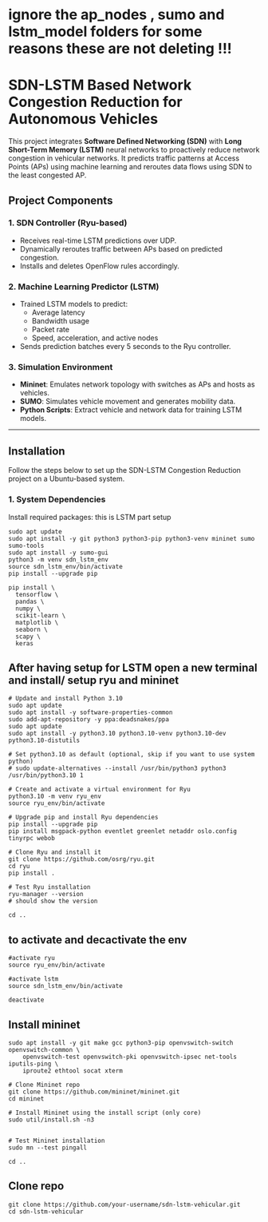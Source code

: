 # ignore the ap_nodes , sumo and lstm_model folders for some reasons these are not deleting !!!


# SDN-LSTM Based Network Congestion Reduction for Autonomous Vehicles

This project integrates **Software Defined Networking (SDN)** with **Long Short-Term Memory (LSTM)** neural networks to proactively reduce network congestion in vehicular networks. It predicts traffic patterns at Access Points (APs) using machine learning and reroutes data flows using SDN to the least congested AP.

##  Project Components

### 1. SDN Controller (Ryu-based)
- Receives real-time LSTM predictions over UDP.
- Dynamically reroutes traffic between APs based on predicted congestion.
- Installs and deletes OpenFlow rules accordingly.

### 2. Machine Learning Predictor (LSTM)
- Trained LSTM models to predict:
  - Average latency
  - Bandwidth usage
  - Packet rate
  - Speed, acceleration, and active nodes
- Sends prediction batches every 5 seconds to the Ryu controller.

### 3. Simulation Environment
- **Mininet**: Emulates network topology with switches as APs and hosts as vehicles.
- **SUMO**: Simulates vehicle movement and generates mobility data.
- **Python Scripts**: Extract vehicle and network data for training LSTM models.

---

##  Installation

Follow the steps below to set up the SDN-LSTM Congestion Reduction project on a Ubuntu-based system.

### 1. System Dependencies

Install required packages: this is LSTM part setup 

```
sudo apt update
sudo apt install -y git python3 python3-pip python3-venv mininet sumo sumo-tools
sudo apt install -y sumo-gui
python3 -m venv sdn_lstm_env
source sdn_lstm_env/bin/activate
pip install --upgrade pip

pip install \
  tensorflow \
  pandas \
  numpy \
  scikit-learn \
  matplotlib \
  seaborn \
  scapy \
  keras

```
## After having setup for LSTM open a new terminal and install/ setup ryu and mininet 
```
# Update and install Python 3.10
sudo apt update
sudo apt install -y software-properties-common
sudo add-apt-repository -y ppa:deadsnakes/ppa
sudo apt update
sudo apt install -y python3.10 python3.10-venv python3.10-dev python3.10-distutils

# Set python3.10 as default (optional, skip if you want to use system python)
# sudo update-alternatives --install /usr/bin/python3 python3 /usr/bin/python3.10 1

# Create and activate a virtual environment for Ryu
python3.10 -m venv ryu_env
source ryu_env/bin/activate

# Upgrade pip and install Ryu dependencies
pip install --upgrade pip
pip install msgpack-python eventlet greenlet netaddr oslo.config tinyrpc webob

# Clone Ryu and install it
git clone https://github.com/osrg/ryu.git
cd ryu
pip install .
```

```
# Test Ryu installation
ryu-manager --version
# should show the version 
```
```
cd ..
```

## to activate and decactivate the env 
```
#activate ryu
source ryu_env/bin/activate
```
```
#activate lstm
source sdn_lstm_env/bin/activate
```
```
deactivate
```

## Install mininet 

```
sudo apt install -y git make gcc python3-pip openvswitch-switch openvswitch-common \
    openvswitch-test openvswitch-pki openvswitch-ipsec net-tools iputils-ping \
    iproute2 ethtool socat xterm

# Clone Mininet repo
git clone https://github.com/mininet/mininet.git
cd mininet

# Install Mininet using the install script (only core)
sudo util/install.sh -n3
```

```

# Test Mininet installation
sudo mn --test pingall

```
```
cd ..
```

## Clone repo
```
git clone https://github.com/your-username/sdn-lstm-vehicular.git
cd sdn-lstm-vehicular
```





